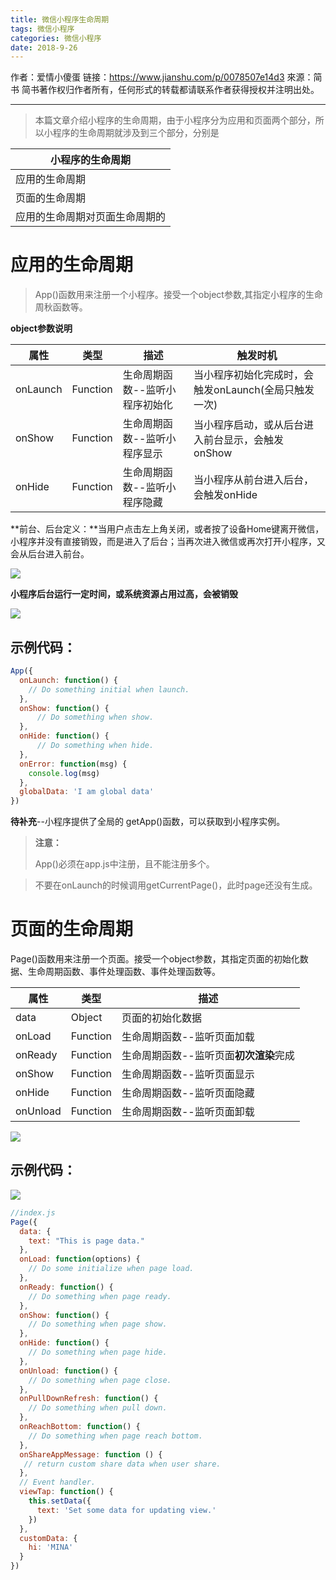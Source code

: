 ```yaml
---
title: 微信小程序生命周期
tags: 微信小程序
categories: 微信小程序
date: 2018-9-26
---
```


作者：爱情小傻蛋
链接：https://www.jianshu.com/p/0078507e14d3
來源：简书
简书著作权归作者所有，任何形式的转载都请联系作者获得授权并注明出处。

------

> 本篇文章介绍小程序的生命周期，由于小程序分为应用和页面两个部分，所以小程序的生命周期就涉及到三个部分，分别是

| 小程序的生命周期        |
| --------------- |
| 应用的生命周期         |
| 页面的生命周期         |
| 应用的生命周期对页面生命周期的 |

<!--more-->

# 应用的生命周期

>  App()函数用来注册一个小程序。接受一个object参数,其指定小程序的生命周秋函数等。

**object参数说明**

| 属性       | 类型       | 描述               | 触发时机                            |
| -------- | -------- | ---------------- | ------------------------------- |
| onLaunch | Function | 生命周期函数--监听小程序初始化 | 当小程序初始化完成时，会触发onLaunch(全局只触发一次) |
| onShow   | Function | 生命周期函数--监听小程序显示  | 当小程序启动，或从后台进入前台显示，会触发onShow     |
| onHide   | Function | 生命周期函数--监听小程序隐藏  | 当小程序从前台进入后台，会触发onHide           |

**前台、后台定义：**当用户点击左上角关闭，或者按了设备Home键离开微信，小程序并没有直接销毁，而是进入了后台；当再次进入微信或再次打开小程序，又会从后台进入前台。

![](/mdImg/微信小程序3.png)

**小程序后台运行一定时间，或系统资源占用过高，会被销毁**

![](/mdImg/微信小程序4.png)

## 示例代码：

```js
App({
  onLaunch: function() { 
    // Do something initial when launch.
  },
  onShow: function() {
      // Do something when show.
  },
  onHide: function() {
      // Do something when hide.
  },
  onError: function(msg) {
    console.log(msg)
  },
  globalData: 'I am global data'
})
```

**待补充**--小程序提供了全局的 getApp()函数，可以获取到小程序实例。

> **注意：**
>
> App()必须在app.js中注册，且不能注册多个。

> 不要在onLaunch的时候调用getCurrentPage()，此时page还没有生成。

# 页面的生命周期

Page()函数用来注册一个页面。接受一个object参数，其指定页面的初始化数据、生命周期函数、事件处理函数、事件处理函数等。

| 属性       | 类型       | 描述                     |
| -------- | -------- | ---------------------- |
| data     | Object   | 页面的初始化数据               |
| onLoad   | Function | 生命周期函数--监听页面加载         |
| onReady  | Function | 生命周期函数--监听页面**初次渲染**完成 |
| onShow   | Function | 生命周期函数--监听页面显示         |
| onHide   | Function | 生命周期函数--监听页面隐藏         |
| onUnload | Function | 生命周期函数--监听页面卸载         |

![](/mdImg/微信小程序5.png)

## 示例代码：

![](/mdImg/微信小程序6.png)

```js
//index.js
Page({
  data: {
    text: "This is page data."
  },
  onLoad: function(options) {
    // Do some initialize when page load.
  },
  onReady: function() {
    // Do something when page ready.
  },
  onShow: function() {
    // Do something when page show.
  },
  onHide: function() {
    // Do something when page hide.
  },
  onUnload: function() {
    // Do something when page close.
  },
  onPullDownRefresh: function() {
    // Do something when pull down.
  },
  onReachBottom: function() {
    // Do something when page reach bottom.
  },
  onShareAppMessage: function () {
   // return custom share data when user share.
  },
  // Event handler.
  viewTap: function() {
    this.setData({
      text: 'Set some data for updating view.'
    })
  },
  customData: {
    hi: 'MINA'
  }
})
```

